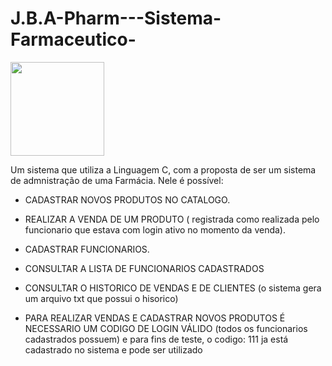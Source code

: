 # J.B.A-Pharm---Sistema-Farmaceutico-



<div>
  <img src="https://github.com/joaopedro1422/J.B.A-Pharm---Sistema-Pharmaceutico-/assets/113139444/82befc42-94ea-4045-9ff1-d2416a674850.png"     width="150px" />
</div>      

Um sistema que utiliza a Linguagem C, com a proposta de ser um sistema de admnistração de uma Farmácia.
Nele é possível:
    
  * CADASTRAR NOVOS PRODUTOS NO CATALOGO.

  * REALIZAR A VENDA DE UM PRODUTO ( registrada como realizada pelo funcionario que estava com login ativo no momento da venda).

  * CADASTRAR FUNCIONARIOS.

  * CONSULTAR A LISTA DE FUNCIONARIOS CADASTRADOS

  * CONSULTAR O HISTORICO DE VENDAS E DE CLIENTES (o sistema gera um arquivo txt que possui o hisorico)

  * PARA REALIZAR VENDAS E CADASTRAR NOVOS PRODUTOS É NECESSARIO UM CODIGO DE LOGIN VÁLIDO (todos os funcionarios cadastrados possuem) e para fins de teste, o codigo: 111 ja está cadastrado no sistema e pode ser utilizado
